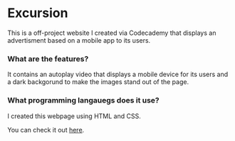 # Excursion 
This is a off-project website I created via Codecademy that displays an advertisment based on a mobile app to its users.

### What are the features?
It contains an autoplay video that displays a mobile device for its users and a dark backgorund to make the images stand out of the page.

### What programming langauegs does it use?
I created this webpage using HTML and CSS.

You can check it out [here]().
